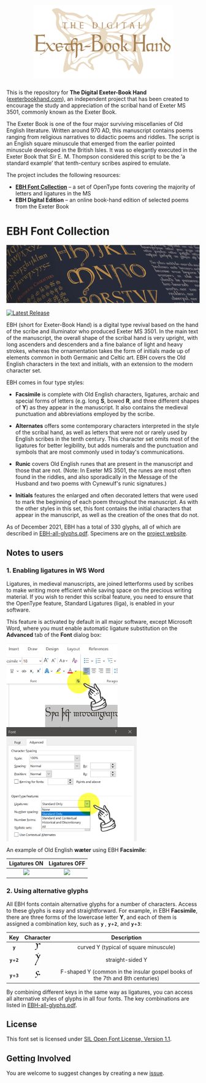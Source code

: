 <h1 align="center">
  <img src="images/debh-logo.svg" width="365" alt="The Digital Exeter-Book Hand Project Logo" />
</h1> 

This is the repository for **The Digital Exeter-Book Hand** ([exeterbookhand.com](https://www.exeterbookhand.com)), an independent project that has been created to encourage the study and appreciation of the scribal hand of Exeter MS 3501, commonly known as the Exeter Book.

The Exeter Book is one of the four major surviving miscellanies of Old English literature. Written around 970 AD, this manuscript contains poems ranging from religious narratives to didactic poems and riddles. The script is an English square minuscule that emerged from the earlier pointed minuscule developed in the British Isles. It was so elegantly executed in the Exeter Book that Sir E. M. Thompson considered this script to be the ‘a standard example’ that tenth-century scribes aspired to emulate.

The project includes the following resources:
  * [**EBH Font Collection**](#ebh-font-collection) – a set of OpenType fonts covering the majority of letters and ligatures in the MS
  * **EBH Digital Edition** – an online book-hand edition of selected poems from the Exeter Book
 
# EBH Font Collection

<img src="images/mu02.png" alt="The Font Collection" />

[![Latest Release](https://img.shields.io/github/v/release/rubywku/exeterbookhand?label=Download%20Release&logo=Github)](https://github.com/rubywku/exeterbookhand/releases/latest)

EBH (short for Exeter-Book Hand) is a digital type revival based on the hand of the scribe and illuminator who produced Exeter MS 3501. In the main text of the manuscript, the overall shape of the scribal hand is very upright, with long ascenders and descenders and a fine balance of light and heavy strokes, whereas the ornamentation takes the form of initials made up of elements common in both Germanic and Celtic art. EBH covers the Old English characters in the text and initials, with an extension to the modern character set.

EBH comes in four type styles:

  * **Facsimile** is complete with Old English characters, ligatures, archaic and special forms of letters (e.g. long **S**, bowed **R**, and three different shapes of **Y**) as they appear in the manuscript. It also contains the medieval punctuation and abbreviations employed by the scribe.

  * **Alternates** offers some contemporary characters interpreted in the style of the scribal hand, as well as letters that were not or rarely used by English scribes in the tenth century. This character set omits most of the ligatures for better legibility, but adds numerals and the punctuation and symbols that are most commonly used in today's communications.

  * **Runic** covers Old English runes that are present in the manuscript and those that are not. (Note: In Exeter MS 3501, the runes are most often found in the riddles, and also sporadically in the Message of the Husband and two poems with Cynewulf's runic signatures.)

  * **Initials** features the enlarged and often decorated letters that were used to mark the beginning of each poem throughout the manuscript. As with the other styles in this set, this font contains the initial characters that appear in the manuscript, as well as the creation of the ones that do not.

As of December 2021, EBH has a total of 330 glyphs, all of which are described in [EBH-all-glyphs.pdf](EBH-all-glyphs.pdf). Specimens are on the [project website](https://www.exeterbookhand.com).

## Notes to users

### 1. Enabling ligatures in WS Word

Ligatures, in medieval manuscripts, are joined letterforms used by scribes to make writing more efficient while saving space on the precious writing material. If you wish to render this scribal feature, you need to ensure that the OpenType feature, Standard Ligatures (liga), is enabled in your software.

This feature is activated by default in all major software, except Microsoft Word, where you must enable automatic ligature substitution on the **Advanced** tab of the **Font** dialog box:

<p float="left">
<img src="images/liga-MS-Word.png" width="290" align="top" alt="Enable Ligatures in WS Word" />
<img src="images/liga-MS-Word-02.png" width="340" align="top" alt="Enable Ligatures in WS Word" />
</p>

An example of Old English **wæter** using EBH **Facsimile**:

| Ligatures ON            | Ligatures OFF |
:-------------------------:|:-------------------------:
<img src="images/wæter-1.svg" height="45"/>  |  <img src="images/wæter-2.svg" height="45"/>

### 2. Using alternative glyphs

All EBH fonts contain alternative glyphs for a number of characters. Access to these glyphs is easy and straightforward. For example, in EBH **Facsimile**, there are three forms of the lowercase letter **Y**, and each of them is assigned a combination key, such as **`y`** , **`y`**+**`2`**, and **`y`**+**`3`**:

| Key             |  Character | Description |
:-------------------------:|:-------------------------:|:-------------------------:
**`y`**          |  <img src="images/y-1.svg" width="15"/>  | curved Y (typical of square minuscule) 
**`y`**+**`2`**  |  <img src="images/y-2.svg" width="15"/>  | straight-sided Y
**`y`**+**`3`**  |  <img src="images/y-3.svg" width="15"/>  | F-shaped Y (common in the insular gospel books of the 7th and 8th centuries)

By combining different keys in the same way as ligatures, you can access all alternative styles of glyphs in all four fonts. The key combinations are listed in [EBH-all-glyphs.pdf](EBH-all-glyphs.pdf).

## License

This font set is licensed under [SIL Open Font License, Version 1.1](OFL.md).

## Getting Involved

You are welcome to suggest changes by creating a new [issue](https://github.com/rubywku/exeterbookhand/issues).
